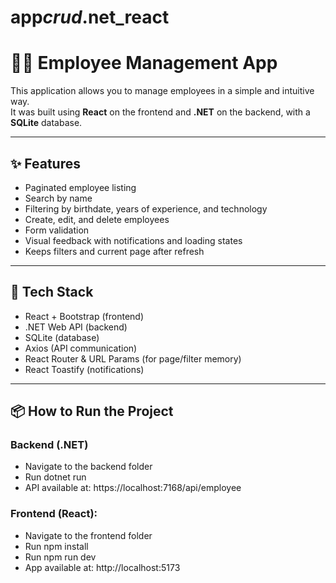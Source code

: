# app*crud*.net_react

# 👨‍💼 Employee Management App

This application allows you to manage employees in a simple and intuitive way.  
It was built using **React** on the frontend and **.NET** on the backend, with a **SQLite** database.

---

## ✨ Features

- Paginated employee listing
- Search by name
- Filtering by birthdate, years of experience, and technology
- Create, edit, and delete employees
- Form validation
- Visual feedback with notifications and loading states
- Keeps filters and current page after refresh

---

## 🧱 Tech Stack

- React + Bootstrap (frontend)
- .NET Web API (backend)
- SQLite (database)
- Axios (API communication)
- React Router & URL Params (for page/filter memory)
- React Toastify (notifications)

---

## 📦 How to Run the Project

### Backend (.NET)

- Navigate to the backend folder
- Run dotnet run
- API available at: https://localhost:7168/api/employee

### Frontend (React):

- Navigate to the frontend folder
- Run npm install
- Run npm run dev
- App available at: http://localhost:5173
